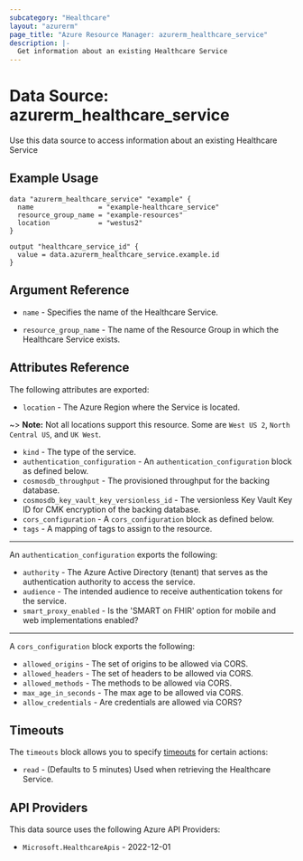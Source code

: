 ```yaml
---
subcategory: "Healthcare"
layout: "azurerm"
page_title: "Azure Resource Manager: azurerm_healthcare_service"
description: |-
  Get information about an existing Healthcare Service
---
```


# Data Source: azurerm_healthcare_service

Use this data source to access information about an existing Healthcare Service

## Example Usage

```hcl
data "azurerm_healthcare_service" "example" {
  name                = "example-healthcare_service"
  resource_group_name = "example-resources"
  location            = "westus2"
}

output "healthcare_service_id" {
  value = data.azurerm_healthcare_service.example.id
}
```

## Argument Reference

* `name` - Specifies the name of the Healthcare Service.

* `resource_group_name` - The name of the Resource Group in which the Healthcare Service exists.

## Attributes Reference

The following attributes are exported:

* `location` - The Azure Region where the Service is located.

~> **Note:** Not all locations support this resource. Some are `West US 2`, `North Central US`, and `UK West`.

* `kind` - The type of the service.
* `authentication_configuration` - An `authentication_configuration` block as defined below.
* `cosmosdb_throughput` - The provisioned throughput for the backing database.
* `cosmosdb_key_vault_key_versionless_id` - The versionless Key Vault Key ID for CMK encryption of the backing database.
* `cors_configuration` - A `cors_configuration` block as defined below.
* `tags` - A mapping of tags to assign to the resource.

---
An `authentication_configuration` exports the following:

* `authority` - The Azure Active Directory (tenant) that serves as the authentication authority to access the service.
* `audience` - The intended audience to receive authentication tokens for the service.
* `smart_proxy_enabled` - Is the 'SMART on FHIR' option for mobile and web implementations enabled?

---
A `cors_configuration` block exports the following:

* `allowed_origins` - The set of origins to be allowed via CORS.
* `allowed_headers` - The set of headers to be allowed via CORS.
* `allowed_methods` - The methods to be allowed via CORS.
* `max_age_in_seconds` - The max age to be allowed via CORS.
* `allow_credentials` - Are credentials are allowed via CORS?

## Timeouts

The `timeouts` block allows you to specify [timeouts](https://www.terraform.io/language/resources/syntax#operation-timeouts) for certain actions:

* `read` - (Defaults to 5 minutes) Used when retrieving the Healthcare Service.

## API Providers
<!-- This section is generated, changes will be overwritten -->
This data source uses the following Azure API Providers:

* `Microsoft.HealthcareApis` - 2022-12-01
